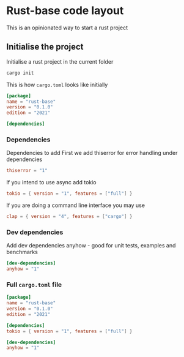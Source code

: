 # Rust-base code layout

This is an opinionated way to start a rust project

## Initialise the project

Initialise a rust project in the current folder

```bash
cargo init
```

This is how `cargo.toml` looks like initially

```toml
[package]
name = "rust-base"
version = "0.1.0"
edition = "2021"

[dependencies]
```

### Dependencies

Dependencies to add
First we add thiserror for error handling under dependencies

```toml
thiserror = "1"
```

If you intend to use async add tokio

```toml
tokio = { version = "1", features = ["full"] }
```

If you are doing a command line interface you may use

```toml
clap = { version = "4", features = ["cargo"] }
```

### Dev dependencies

Add dev dependencies
anyhow - good for unit tests, examples and benchmarks

```toml
[dev-dependencies]
anyhow = "1"
```

### Full `cargo.toml` file

```toml
[package]
name = "rust-base"
version = "0.1.0"
edition = "2021"

[dependencies]
tokio = { version = "1", features = ["full"] }

[dev-dependencies]
anyhow = "1"
```
